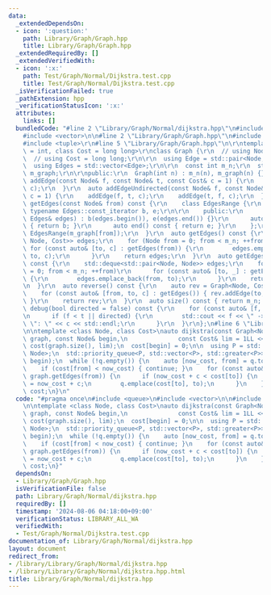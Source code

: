 ```yaml
---
data:
  _extendedDependsOn:
  - icon: ':question:'
    path: Library/Graph/Graph.hpp
    title: Library/Graph/Graph.hpp
  _extendedRequiredBy: []
  _extendedVerifiedWith:
  - icon: ':x:'
    path: Test/Graph/Normal/Dijkstra.test.cpp
    title: Test/Graph/Normal/Dijkstra.test.cpp
  _isVerificationFailed: true
  _pathExtension: hpp
  _verificationStatusIcon: ':x:'
  attributes:
    links: []
  bundledCode: "#line 2 \"Library/Graph/Normal/dijkstra.hpp\"\n#include <queue>\n\
    #include <vector>\n\n#line 2 \"Library/Graph/Graph.hpp\"\n#include <deque>\r\n\
    #include <tuple>\r\n#line 5 \"Library/Graph/Graph.hpp\"\n\r\ntemplate <class Node\
    \ = int, class Cost = long long>\r\nclass Graph {\r\n  // using Node = int;\r\n\
    \  // using Cost = long long;\r\n\r\n  using Edge = std::pair<Node, Cost>;\r\n\
    \  using Edges = std::vector<Edge>;\r\n\r\n  const int m_n;\r\n  std::vector<Edges>\
    \ m_graph;\r\n\r\npublic:\r\n  Graph(int n) : m_n(n), m_graph(n) {}\r\n\r\n  auto\
    \ addEdge(const Node& f, const Node& t, const Cost& c = 1) {\r\n    m_graph[f].emplace_back(t,\
    \ c);\r\n  }\r\n  auto addEdgeUndirected(const Node& f, const Node& t, const Cost&\
    \ c = 1) {\r\n    addEdge(f, t, c);\r\n    addEdge(t, f, c);\r\n  }\r\n  auto\
    \ getEdges(const Node& from) const {\r\n    class EdgesRange {\r\n      const\
    \ typename Edges::const_iterator b, e;\r\n\r\n    public:\r\n      EdgesRange(const\
    \ Edges& edges) : b(edges.begin()), e(edges.end()) {}\r\n      auto begin() const\
    \ { return b; }\r\n      auto end() const { return e; }\r\n    };\r\n    return\
    \ EdgesRange(m_graph[from]);\r\n  }\r\n  auto getEdges() const {\r\n    std::deque<std::tuple<Node,\
    \ Node, Cost>> edges;\r\n    for (Node from = 0; from < m_n; ++from)\r\n     \
    \ for (const auto& [to, c] : getEdges(from)) {\r\n        edges.emplace_back(from,\
    \ to, c);\r\n      }\r\n    return edges;\r\n  }\r\n  auto getEdgesExcludeCost()\
    \ const {\r\n    std::deque<std::pair<Node, Node>> edges;\r\n    for (Node from\
    \ = 0; from < m_n; ++from)\r\n      for (const auto& [to, _] : getEdges(from))\
    \ {\r\n        edges.emplace_back(from, to);\r\n      }\r\n    return edges;\r\
    \n  }\r\n  auto reverse() const {\r\n    auto rev = Graph<Node, Cost>(m_n);\r\n\
    \    for (const auto& [from, to, c] : getEdges()) { rev.addEdge(to, from, c);\
    \ }\r\n    return rev;\r\n  }\r\n  auto size() const { return m_n; };\r\n  auto\
    \ debug(bool directed = false) const {\r\n    for (const auto& [f, t, c] : getEdges())\r\
    \n      if (f < t || directed) {\r\n        std::cout << f << \" -> \" << t <<\
    \ \": \" << c << std::endl;\r\n      }\r\n  }\r\n};\n#line 6 \"Library/Graph/Normal/dijkstra.hpp\"\
    \n\ntemplate <class Node, class Cost>\nauto dijkstra(const Graph<Node, Cost>&\
    \ graph, const Node& begin,\n              const Cost& lim = 1LL << 62) {\n  std::vector<Cost>\
    \ cost(graph.size(), lim);\n  cost[begin] = 0;\n\n  using P = std::pair<Cost,\
    \ Node>;\n  std::priority_queue<P, std::vector<P>, std::greater<P>> q;\n  q.emplace(cost[begin],\
    \ begin);\n  while (!q.empty()) {\n    auto [now_cost, from] = q.top();\n    q.pop();\n\
    \    if (cost[from] < now_cost) { continue; }\n    for (const auto& [to, c] :\
    \ graph.getEdges(from)) {\n      if (now_cost + c < cost[to]) {\n        cost[to]\
    \ = now_cost + c;\n        q.emplace(cost[to], to);\n      }\n    }\n  }\n  return\
    \ cost;\n}\n"
  code: "#pragma once\n#include <queue>\n#include <vector>\n\n#include \"../Graph.hpp\"\
    \n\ntemplate <class Node, class Cost>\nauto dijkstra(const Graph<Node, Cost>&\
    \ graph, const Node& begin,\n              const Cost& lim = 1LL << 62) {\n  std::vector<Cost>\
    \ cost(graph.size(), lim);\n  cost[begin] = 0;\n\n  using P = std::pair<Cost,\
    \ Node>;\n  std::priority_queue<P, std::vector<P>, std::greater<P>> q;\n  q.emplace(cost[begin],\
    \ begin);\n  while (!q.empty()) {\n    auto [now_cost, from] = q.top();\n    q.pop();\n\
    \    if (cost[from] < now_cost) { continue; }\n    for (const auto& [to, c] :\
    \ graph.getEdges(from)) {\n      if (now_cost + c < cost[to]) {\n        cost[to]\
    \ = now_cost + c;\n        q.emplace(cost[to], to);\n      }\n    }\n  }\n  return\
    \ cost;\n}"
  dependsOn:
  - Library/Graph/Graph.hpp
  isVerificationFile: false
  path: Library/Graph/Normal/dijkstra.hpp
  requiredBy: []
  timestamp: '2024-08-06 04:18:00+09:00'
  verificationStatus: LIBRARY_ALL_WA
  verifiedWith:
  - Test/Graph/Normal/Dijkstra.test.cpp
documentation_of: Library/Graph/Normal/dijkstra.hpp
layout: document
redirect_from:
- /library/Library/Graph/Normal/dijkstra.hpp
- /library/Library/Graph/Normal/dijkstra.hpp.html
title: Library/Graph/Normal/dijkstra.hpp
---
```

